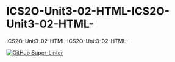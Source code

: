 # ICS2O-Unit3-02-HTML-ICS2O-Unit3-02-HTML-
ICS2O-Unit3-02-HTML-ICS2O-Unit3-02-HTML-

[![GitHub Super-Linter](https://github.com/RomanBallinFaxJah/Tribute-Website/workflows/Lint%20Code%20Base/badge.svg)](https://github.com/marketplace/actions/super-linter)
